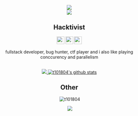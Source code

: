 <div align="center">
<a href="https://git.io/typing-svg">
<img src="https://readme-typing-svg.herokuapp.com?font=ubuntu&size=23&duration=2000&pause=1000&color=F700E1&center=true&width=435&lines=Hello+hacker+%E2%98%A3;Welcome+in+my+github++%F0%9F%A4%97;Lets+visit+my+repo+%F0%9F%A4%AF;Dont+forget+to+join+%40repproject++%F0%9F%92%A8">
</a> 
</div>
<body>
  <center>
<div align="center">
  <img src="https://raw.githubusercontent.com/halfrost/halfrost/master/icons/header_1.png"/>
   <h2>Hacktivist</h2>
  <p> <a href="https://www.youtube.com/@CallMeRep"><img src="https://img.shields.io/badge/youtube-%2312100E.svg?&style=for-the-badge&logo=youtube&logoColor=white" height=25></a> <a href="https://medium.com/@CallMeRep"><img src="https://img.shields.io/badge/medium-%2312100E.svg?&style=for-the-badge&logo=medium&logoColor=white" height=25></a> <a href="https://dev.to/callmerep"><img src="https://img.shields.io/badge/DEV.TO-%230A0A0A.svg?&style=for-the-badge&logo=dev-dot-to&logoColor=white" height=25></a></p>
   <p>fullstack developer, bug hunter, ctf player and i also like playing conccurency and parallelism</p>
    <br>
  <a href="https://thicc-thighs.de/" align="left">
   <img src="https://lanyard.kyrie25.me/api/357295214857027626?waveColor=8B8BFA&waveSpotifyColor=B48EF7&gradient=7E37F9-B48EF7-E568C4&imgStyle=square"  />
  </a>
  <a href="https://github.com/t101804" align="center"><img src="https://github-readme-stats.vercel.app/api?username=t101804&hide_border=true&show_icons=true&theme=radical" alt="t101804's github stats"></a>
  <br>
</div>
    
<div align="center">
  <h2>Other</h2>
  <p>&nbsp;<img src="https://github-readme-stats.vercel.app/api/wakatime?username=018b3191-385a-41d1-94f5-146f8d64319c&layout=compact&theme=radical" alt="t101804" /></p>
  <p>&nbsp;<img src="https://spotify-github-profile.vercel.app/api/view?uid=xact6527cgeo75wmlcumeuvb9&cover_image=true&theme=compact&show_offline=true&background_color=8b8afa&interchange=false"/></p>
</div>
  
</div> 
</center>
</body>

